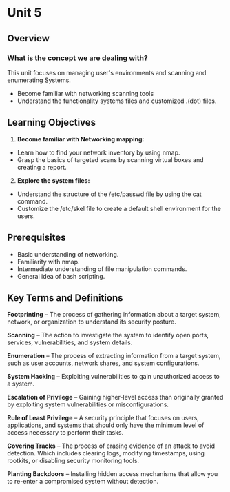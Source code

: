# Unit 5

## Overview 

### What is the concept we are dealing with?  


This unit focuses on managing user's environments and scanning and enumerating Systems. 

- Become familiar with networking scanning tools
- Understand the functionality systems files and customized .(dot) files.

## Learning Objectives

1.  **Become familiar with Networking mapping:**
   
   * Learn how to find your network inventory by using nmap.
   * Grasp the basics of targeted scans by scanning virtual boxes and creating a report.
  
2. **Explore the system files:**

* Understand the structure of the /etc/passwd file by using the cat command.
* Customize the /etc/skel file to create a default shell environment for the users. 

## Prerequisites

- Basic understanding of networking.
- Familiarity with nmap.
- Intermediate understanding of file manipulation commands.
- General idea of bash scripting.

## Key Terms and Definitions

**Footprinting** – The process of gathering information about a target system, network, or organization to understand its security posture.

**Scanning** – The action to investigate the system to identify open ports, services, vulnerabilities, and system details.

**Enumeration** – The process of extracting information from a target system, such as user accounts, network shares, and system configurations.

**System Hacking** – Exploiting vulnerabilities to gain unauthorized access to a system.

**Escalation of Privilege** – Gaining higher-level access than originally granted by exploiting system vulnerabilities or misconfigurations.

**Rule of Least Privilege** – A security principle that focuses on users, applications, and systems that should only have the minimum level of access necessary to perform their tasks.

**Covering Tracks** – The process of erasing evidence of an attack to avoid detection.  Which includes clearing logs, modifying timestamps, using rootkits, or disabling security monitoring tools.

**Planting Backdoors** – Installing hidden access mechanisms that allow you to re-enter a compromised system without detection. 
